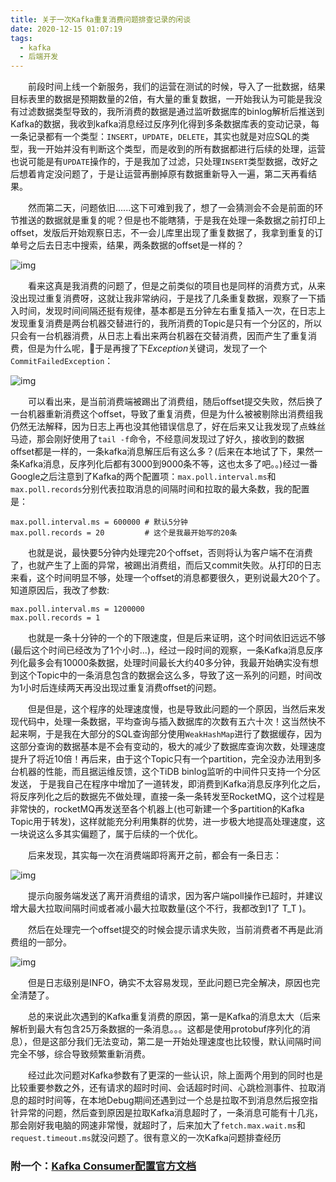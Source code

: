 ```yaml
---
title: 关于一次Kafka重复消费问题排查记录的闲谈
date: 2020-12-15 01:07:19
tags: 
  - kafka
  - 后端开发
---
```

&emsp;&emsp;前段时间上线一个新服务，我们的运营在测试的时候，导入了一批数据，结果目标表里的数据是预期数量的2倍，有大量的重复数据，一开始我认为可能是我没有过滤数据类型导致的，我所消费的数据是通过监听数据库的binlog解析后推送到Kafka的数据，我收到kafka消息经过反序列化得到多条数据库表的变动记录，每一条记录都有一个类型：`INSERT`，`UPDATE`，`DELETE`，其实也就是对应SQL的类型，我一开始并没有判断这个类型，而是收到的所有数据都进行后续的处理，运营也说可能是有`UPDATE`操作的，于是我加了过滤，只处理`INSERT`类型数据，改好之后想着肯定没问题了，于是让运营再删掉原有数据重新导入一遍，第二天再看结果。   

&emsp;&emsp;然而第二天，问题依旧......这下可难到我了，想了一会猜测会不会是前面的环节推送的数据就是重复的呢？但是也不能瞎猜，于是我在处理一条数据之前打印上offset，发版后开始观察日志，不一会儿库里出现了重复数据了，我拿到重复的订单号之后去日志中搜索，结果，两条数据的offset是一样的？

![img](https://oscimg.oschina.net/oscnet/up-a4d97566c877c3ad14dc1ae79d947b9c48e.png)

&emsp;&emsp;看来这真是我消费的问题了，但是之前类似的项目也是同样的消费方式，从来没出现过重复消费呀，这就让我非常纳闷，于是找了几条重复数据，观察了一下插入时间，发现时间间隔还挺有规律，基本都是五分钟左右重复插入一次，在日志上发现重复消费是两台机器交替进行的，我所消费的Topic是只有一个分区的，所以只会有一台机器消费，从日志上看出来两台机器在交替消费，因而产生了重复消费，但是为什么呢，于是再搜了下*Exception*关键词，发现了一个`CommitFailedException`：

![img](https://oscimg.oschina.net/oscnet/up-4a5809d58553eb75c4d899315e717ef0e9c.png)

&emsp;&emsp;可以看出来，是当前消费端被踢出了消费组，随后offset提交失败，然后换了一台机器重新消费这个offset，导致了重复消费，但是为什么被被剔除出消费组我仍然无法解释，因为日志上再也没其他错误信息了，好在后来又让我发现了点蛛丝马迹，那会刚好使用了`tail -f`命令，不经意间发现过了好久，接收到的数据offset都是一样的，一条kafka消息解压后有这么多？(后来在本地试了下，果然一条Kafka消息，反序列化后都有3000到9000条不等，这也太多了吧。。)经过一番Google之后注意到了Kafka的两个配置项：`max.poll.interval.ms`和`max.poll.records`分别代表拉取消息的间隔时间和拉取的最大条数，我的配置是：
```properties
max.poll.interval.ms = 600000 # 默认5分钟
max.poll.records = 20         # 这个是我最开始写的20条
```
&emsp;&emsp;也就是说，最快要5分钟内处理完20个offset，否则将认为客户端不在消费了，也就产生了上面的异常，被踢出消费组，而后又commit失败。从打印的日志来看，这个时间明显不够，处理一个offset的消息都要很久，更别说最大20个了。知道原因后，我改了参数:
```properties
max.poll.interval.ms = 1200000
max.poll.records = 1
```
&emsp;&emsp;也就是一条十分钟的一个的下限速度，但是后来证明，这个时间依旧远远不够(最后这个时间已经改为了1个小时...)，经过一段时间的观察，一条Kafka消息反序列化最多会有10000条数据，处理时间最长大约40多分钟，我最开始确实没有想到这个Topic中的一条消息包含的数据会这么多，导致了这一系列的问题，时间改为1小时后连续两天再没出现过重复消费offset的问题。

&emsp;&emsp;但是但是，这个程序的处理速度慢，也是导致此问题的一个原因，当然后来发现代码中，处理一条数据，平均查询与插入数据库的次数有五六十次！这当然快不起来啊，于是我在大部分的SQL查询部分使用`WeakHashMap`进行了数据缓存，因为这部分查询的数据基本是不会有变动的，极大的减少了数据库查询次数，处理速度提升了将近10倍！再后来，由于这个Topic只有一个partition，完全没办法用到多台机器的性能，而且据运维反馈，这个TiDB binlog监听的中间件只支持一个分区发送， 于是我自己在程序中增加了一道转发，即消费到Kafka消息反序列化之后，将反序列化之后的数据先不做处理，直接一条一条转发至RocketMQ，这个过程是非常快的，rocketMQ再发送至各个机器上(也可新建一个多partition的Kafka Topic用于转发)，这样就能充分利用集群的优势，进一步极大地提高处理速度，这一块说这么多其实偏题了，属于后续的一个优化。

&emsp;&emsp;后来发现，其实每一次在消费端即将离开之前，都会有一条日志：

![img](https://oscimg.oschina.net/oscnet/up-9bd6fbd5b2048752b177b7de8a7211c6c6d.png)

&emsp;&emsp;提示向服务端发送了离开消费组的请求，因为客户端poll操作已超时，并建议增大最大拉取间隔时间或者减小最大拉取数量(这个不行，我都改到1了 T_T )。  

&emsp;&emsp;然后在处理完一个offset提交的时候会提示请求失败，当前消费者不再是此消费组的一部分。

![img](https://oscimg.oschina.net/oscnet/up-ded106931e5c1de8ecefc6f11fca2dbf796.png)

&emsp;&emsp;但是日志级别是INFO，确实不太容易发现，至此问题已完全解决，原因也完全清楚了。

&emsp;&emsp;总的来说此次遇到的Kafka重复消费的原因，第一是Kafka的消息太大（后来解析到最大有包含25万条数据的一条消息。。。这都是使用protobuf序列化的消息），但是这部分我们无法变动，第二是一开始处理速度也比较慢，默认间隔时间完全不够，综合导致频繁重新消费。

&emsp;&emsp;经过此次问题对Kafka参数有了更深的一些认识，除上面两个用到的同时也是比较重要参数之外，还有请求的超时时间、会话超时时间、心跳检测事件、拉取消息的超时时间等，在本地Debug期间还遇到过一个总是拉取不到消息然后报空指针异常的问题，然后查到原因是拉取Kafka消息超时了，一条消息可能有十几兆，那会刚好我电脑的网速非常慢，就超时了，后来加大了`fetch.max.wait.ms`和`request.timeout.ms`就没问题了。很有意义的一次Kafka问题排查经历
### 附一个：[Kafka Consumer配置官方文档](http://kafka.apache.org/090/documentation.html#consumerconfigs)
